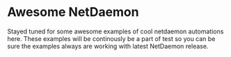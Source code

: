 # Awesome NetDaemon
Stayed tuned for some awesome examples of cool netdaemon automations here. These examples will be continously be a part of test so you can be sure the examples always are working with latest NetDaemon release.

